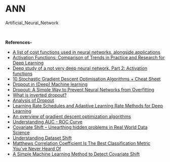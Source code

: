 # ANN
Artificial_Neural_Network

<br/>

<b>References-</b>
* [A list of cost functions used in neural networks, alongside applications](https://stats.stackexchange.com/questions/154879/a-list-of-cost-functions-used-in-neural-networks-alongside-applications)
* [Activation Functions: Comparison of Trends in Practice and Research for Deep Learning](https://arxiv.org/pdf/1811.03378.pdf)
* [Deep study of a not very deep neural network. Part 2: Activation functions](https://towardsdatascience.com/deep-study-of-a-not-very-deep-neural-network-part-2-activation-functions-fd9bd8d406fc)
* [10 Stochastic Gradient Descent Optimisation Algorithms + Cheat Sheet](https://towardsdatascience.com/10-gradient-descent-optimisation-algorithms-86989510b5e9)
* [Dropout in (Deep) Machine learning](https://medium.com/@amarbudhiraja/https-medium-com-amarbudhiraja-learning-less-to-learn-better-dropout-in-deep-machine-learning-74334da4bfc5)
* [Dropout: A Simple Way to Prevent Neural Networks from Overfitting](http://jmlr.org/papers/volume15/srivastava14a/srivastava14a.pdf)
* [What is inverted dropout?](https://www.quora.com/What-is-inverted-dropout)
* [Analysis of Dropout](https://pgaleone.eu/deep-learning/regularization/2017/01/10/anaysis-of-dropout/)
* [Learning Rate Schedules and Adaptive Learning Rate Methods for Deep Learning](https://towardsdatascience.com/learning-rate-schedules-and-adaptive-learning-rate-methods-for-deep-learning-2c8f433990d1)
* [An overview of gradient descent optimization algorithms](https://arxiv.org/pdf/1609.04747.pdf)
* [Understanding AUC - ROC Curve](https://towardsdatascience.com/understanding-auc-roc-curve-68b2303cc9c5)
* [Covariate Shift – Unearthing hidden problems in Real World Data Science](https://www.analyticsvidhya.com/blog/2017/07/covariate-shift-the-hidden-problem-of-real-world-data-science/)
* [Understanding Dataset Shift](https://towardsdatascience.com/understanding-dataset-shift-f2a5a262a766)
* [Matthews Correlation Coefficient Is The Best Classification Metric You’ve Never Heard Of](https://towardsdatascience.com/the-best-classification-metric-youve-never-heard-of-the-matthews-correlation-coefficient-3bf50a2f3e9a)
* [A Simple Machine Learning Method to Detect Covariate Shift](https://blog.bigml.com/2014/01/03/simple-machine-learning-to-detect-covariate-shift/)

